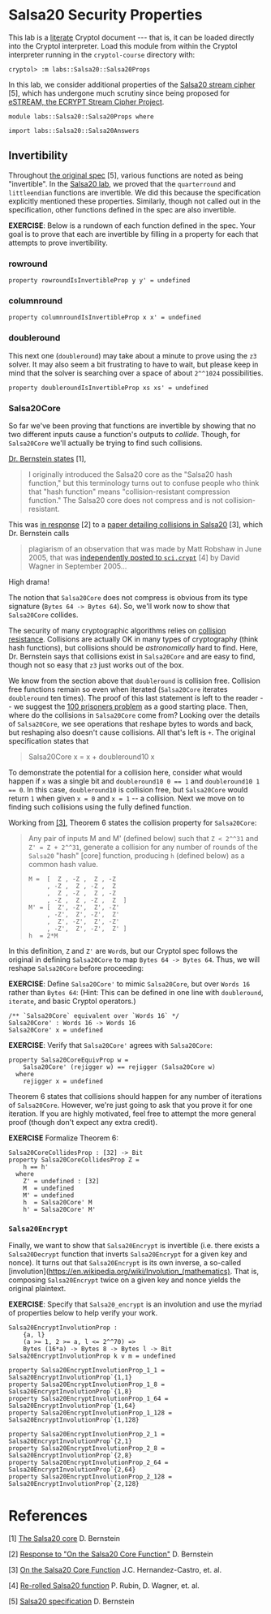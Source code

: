 # Salsa20 Security Properties

This lab is a [literate](https://en.wikipedia.org/wiki/Literate_programming)
Cryptol document --- that is, it can be loaded directly into the Cryptol
interpreter. Load this module from within the Cryptol interpreter running
in the `cryptol-course` directory with:

```shell
cryptol> :m labs::Salsa20::Salsa20Props
```

In this lab, we consider additional properties of the [Salsa20 stream
cipher](Salsa20Spec.md) [5], which has undergone much scrutiny since
being proposed for [eSTREAM, the ECRYPT Stream Cipher Project](https://www.ecrypt.eu.org/stream).

```
module labs::Salsa20::Salsa20Props where

import labs::Salsa20::Salsa20Answers
```

## Invertibility

Throughout [the original spec](Salsa20Spec.pdf) [5], various functions
are noted as being "invertible". In the [Salsa20
lab](Salsa20Answers.md), we proved that the `quarterround` and
`littleendian` functions are invertible. We did this because the
specification explicitly mentioned these properties. Similarly, though
not called out in the specification, other functions defined in the
spec are also invertible.

**EXERCISE**: Below is a rundown of each function defined in the
spec. Your goal is to prove that each are invertible by filling in a
property for each that attempts to prove invertibility.


### rowround

```
property rowroundIsInvertibleProp y y' = undefined
```


### columnround

```
property columnroundIsInvertibleProp x x' = undefined
```


### doubleround

This next one (`doubleround`) may take about a minute to prove using
the `z3` solver. It may also seem a bit frustrating to have to wait,
but please keep in mind that the solver is searching over a space of
about `2^^1024` possibilities.

```
property doubleroundIsInvertibleProp xs xs' = undefined
```


### Salsa20Core

So far we've been proving that functions are invertible by showing
that no two different inputs cause a function's outputs to
_collide_. Though, for `Salsa20Core` we'll actually be trying to find
such collisions.

[Dr. Bernstein states](http://cr.yp.to/salsa20.html) [1],

> I originally introduced the Salsa20 core as the "Salsa20 hash
function," but this terminology turns out to confuse people who think
that "hash function" means "collision-resistant compression function."
The Salsa20 core does not compress and is not collision-resistant.

This was [in response](https://cr.yp.to/snuffle/reoncore-20080224.pdf)
[2] to a [paper detailing collisions in
Salsa20](https://www.iacr.org/archive/fse2008/50860470/50860470.pdf)
[3], which Dr. Bernstein calls

> plagiarism of an observation that was made by Matt Robshaw in June
2005, that was [independently posted to
`sci.crypt`](https://groups.google.com/d/msg/sci.crypt/AkQnSoO40BA/o4eG96rjkgYJ)
[4] by David Wagner in September 2005...

High drama!

The notion that `Salsa20Core` does not compress is obvious from its
type signature (`Bytes 64 -> Bytes 64`). So, we'll work now to show
that `Salsa20Core` collides.

The security of many cryptographic algorithms relies on [collision
resistance](https://en.wikipedia.org/wiki/Collision_resistance).
Collisions are actually OK in many types of cryptography (think hash
functions), but collisions should be _astronomically_ hard to find.
Here, Dr. Bernstein says that collisions exist in `Salsa20Core` and
are easy to find, though not so easy that `z3` just works out of the
box.

We know from the section above that `doubleround` is collision free.
Collision free functions remain so even when iterated (`Salsa20Core`
iterates `doubleround` ten times). The proof of this last statement
is left to the reader -- we suggest the [100 prisoners
problem](https://en.wikipedia.org/wiki/100_prisoners_problem) as a
good starting place. Then, where do the collisions in `Salsa20Core`
come from? Looking over the details of `Salsa20Core`, we see
operations that reshape bytes to words and back, but reshaping also
doesn't cause collisions. All that's left is `+`. The original
specification states that

> Salsa20Core x = x + doubleround10 x

To demonstrate the potential for a collision here, consider what
would happen if `x` was a single bit and `doubleround10 0 == 1` and
`doubleround10 1 == 0`. In this case, `doubleround10` is collision
free, but `Salsa20Core` would return `1` when given `x = 0` and `x =
1` -- a collision. Next we move on to finding such collisions using
the fully defined function.

Working from
[[3]](https://www.iacr.org/archive/fse2008/50860470/50860470.pdf),
Theorem 6 states the collision property for `Salsa20Core`:

> Any pair of inputs M and M' (defined below) such that `Z < 2^^31`
> and `Z' = Z + 2^^31`, generate a collision for any number of rounds
> of the `Salsa20` "hash" [core] function, producing `h` (defined
> below) as a common hash value.
>
> ```
> M =  [  Z , -Z ,  Z , -Z
>      , -Z ,  Z , -Z ,  Z
>      ,  Z , -Z ,  Z , -Z
>      , -Z ,  Z , -Z ,  Z  ]
> M' = [  Z', -Z',  Z', -Z'
>      , -Z',  Z', -Z',  Z'
>      ,  Z', -Z',  Z', -Z'
>      , -Z',  Z', -Z',  Z' ]
> h  = 2*M
> ```

In this definition, `Z` and `Z'` are `Word`s, but our Cryptol spec
follows the original in defining `Salsa20Core` to map `Bytes 64 ->
Bytes 64`.  Thus, we will reshape `Salsa20Core` before proceeding:

**EXERCISE**: Define `Salsa20Core'` to mimic `Salsa20Core`, but over
`Words 16` rather than `Bytes 64`: (Hint: This can be defined in one
line with `doubleround`, `iterate`, and basic Cryptol operators.)

```
/** `Salsa20Core` equivalent over `Words 16` */
Salsa20Core' : Words 16 -> Words 16
Salsa20Core' x = undefined
```

**EXERCISE**: Verify that `Salsa20Core'` agrees with `Salsa20Core`:

```
property Salsa20CoreEquivProp w =
    Salsa20Core' (rejigger w) == rejigger (Salsa20Core w)
  where
    rejigger x = undefined
```

Theorem 6 states that collisions should happen for any number of
iterations of `Salsa20Core`. However, we're just going to ask that you
prove it for one iteration. If you are highly motivated, feel free to
attempt the more general proof (though don't expect any extra credit).

**EXERCISE** Formalize Theorem 6:

```
Salsa20CoreCollidesProp : [32] -> Bit
property Salsa20CoreCollidesProp Z =
    h == h'
  where
    Z' = undefined : [32]
    M  = undefined
    M' = undefined
    h  = Salsa20Core' M
    h' = Salsa20Core' M'
```


### `Salsa20Encrypt`

Finally, we want to show that `Salsa20Encrypt` is invertible
(i.e. there exists a `Salsa20Decrypt` function that inverts
`Salsa20Encrypt` for a given key and nonce). It turns out that
`Salsa20Encrypt` is its own inverse, a so-called
[involution](https://en.wikipedia.org/wiki/Involution_(mathematics). That
is, composing `Salsa20Encrypt` twice on a given key and nonce yields
the original plaintext.


**EXERCISE**: Specify that `Salsa20_encrypt` is an involution and use
the myriad of properties below to help verify your work.

```
Salsa20EncryptInvolutionProp :
    {a, l}
    (a >= 1, 2 >= a, l <= 2^^70) =>
    Bytes (16*a) -> Bytes 8 -> Bytes l -> Bit
Salsa20EncryptInvolutionProp k v m = undefined
```


```
property Salsa20EncryptInvolutionProp_1_1 = Salsa20EncryptInvolutionProp`{1,1}
property Salsa20EncryptInvolutionProp_1_8 = Salsa20EncryptInvolutionProp`{1,8}
property Salsa20EncryptInvolutionProp_1_64 = Salsa20EncryptInvolutionProp`{1,64}
property Salsa20EncryptInvolutionProp_1_128 = Salsa20EncryptInvolutionProp`{1,128}

property Salsa20EncryptInvolutionProp_2_1 = Salsa20EncryptInvolutionProp`{2,1}
property Salsa20EncryptInvolutionProp_2_8 = Salsa20EncryptInvolutionProp`{2,8}
property Salsa20EncryptInvolutionProp_2_64 = Salsa20EncryptInvolutionProp`{2,64}
property Salsa20EncryptInvolutionProp_2_128 = Salsa20EncryptInvolutionProp`{2,128}
```


# References

[1] [The Salsa20 core](http://cr.yp.to/salsa20.html)
    D. Bernstein

[2] [Response to "On the Salsa20 Core Function"](https://cr.yp.to/snuffle/reoncore-20080224.pdf)
    D. Bernstein

[3] [On the Salsa20 Core Function](https://www.iacr.org/archive/fse2008/50860470/50860470.pdf)
    J.C. Hernandez-Castro, et. al.

[4] [Re-rolled Salsa20 function](https://groups.google.com/d/msg/sci.crypt/AkQnSoO40BA/o4eG96rjkgYJ)
    P. Rubin, D. Wagner, et. al.

[5] [Salsa20 specification](https://cr.yp.to/snuffle/spec.pdf)
    D. Bernstein
